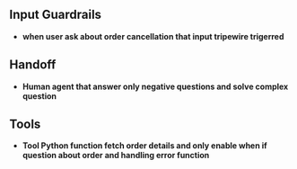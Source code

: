 ## Input Guardrails 
* __when user ask about order cancellation that input tripewire trigerred__

## Handoff
* __Human agent that answer only negative questions and solve complex question__

## Tools
* __Tool Python function fetch order details and only enable when if question about order and handling error function__




